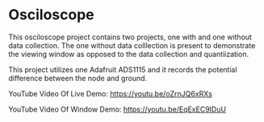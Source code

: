 # Osciloscope

This osciloscope project contains two projects, one with and one without data collection. 
The one without data colllection is present to demonstrate the viewing window as opposed to the data collection and quantiization.

This project utilizes one Adafruit ADS1115 and it records the potential difference between the node and ground.

YouTube Video Of Live Demo: https://youtu.be/oZrnJQ6xRXs

YouTube Video Of Window Demo: https://youtu.be/EqExEC9IDuU
